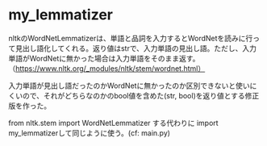 # my_lemmatizer

nltkのWordNetLemmatizerは、単語と品詞を入力するとWordNetを読みに行って見出し語化してくれる。返り値はstrで、入力単語の見出し語。ただし、入力単語がWordNetに無かった場合は入力単語をそのまま返す。（https://www.nltk.org/_modules/nltk/stem/wordnet.html）

入力単語が見出し語だったのかWordNetに無かったのか区別できないと使いにくいので、それがどちらなのかのbool値を含めた(str, bool)を返り値とする修正版を作った。

from nltk.stem import WordNetLemmatizer する代わりに import my_lemmatizerして同じように使う。(cf: main.py)
